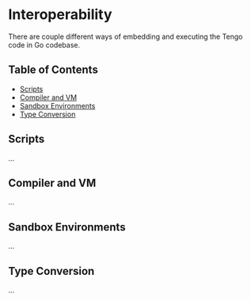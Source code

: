 # Interoperability

There are couple different ways of embedding and executing the Tengo code in Go codebase. 

## Table of Contents 

- [Scripts](#scripts)
- [Compiler and VM](#compiler-and-vm)
- [Sandbox Environments](#sandbox-environments)
- [Type Conversion](#type-conversion)


## Scripts

...

## Compiler and VM

...

## Sandbox Environments

...

## Type Conversion

...